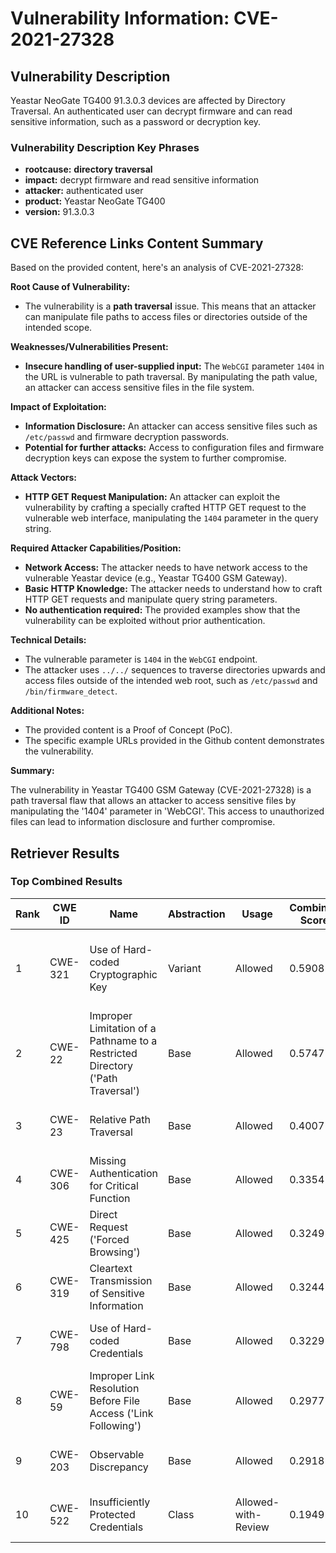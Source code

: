 # Vulnerability Information: CVE-2021-27328

## Vulnerability Description
Yeastar NeoGate TG400 91.3.0.3 devices are affected by Directory Traversal. An authenticated user can decrypt firmware and can read sensitive information, such as a password or decryption key.

### Vulnerability Description Key Phrases
- **rootcause:** **directory traversal**
- **impact:** decrypt firmware and read sensitive information
- **attacker:** authenticated user
- **product:** Yeastar NeoGate TG400
- **version:** 91.3.0.3

## CVE Reference Links Content Summary
Based on the provided content, here's an analysis of CVE-2021-27328:

**Root Cause of Vulnerability:**

*   The vulnerability is a **path traversal** issue. This means that an attacker can manipulate file paths to access files or directories outside of the intended scope.

**Weaknesses/Vulnerabilities Present:**

*   **Insecure handling of user-supplied input:** The `WebCGI` parameter `1404` in the URL is vulnerable to path traversal. By manipulating the path value, an attacker can access sensitive files in the file system.

**Impact of Exploitation:**

*   **Information Disclosure:** An attacker can access sensitive files such as `/etc/passwd` and firmware decryption passwords.
*   **Potential for further attacks:** Access to configuration files and firmware decryption keys can expose the system to further compromise.

**Attack Vectors:**

*   **HTTP GET Request Manipulation:** An attacker can exploit the vulnerability by crafting a specially crafted HTTP GET request to the vulnerable web interface, manipulating the `1404` parameter in the query string.

**Required Attacker Capabilities/Position:**

*   **Network Access:** The attacker needs to have network access to the vulnerable Yeastar device (e.g., Yeastar TG400 GSM Gateway).
*   **Basic HTTP Knowledge:**  The attacker needs to understand how to craft HTTP GET requests and manipulate query string parameters.
*  **No authentication required:** The provided examples show that the vulnerability can be exploited without prior authentication.

**Technical Details:**

*   The vulnerable parameter is `1404` in the `WebCGI` endpoint.
*   The attacker uses `../../` sequences to traverse directories upwards and access files outside of the intended web root, such as `/etc/passwd` and `/bin/firmware_detect`.

**Additional Notes:**

*   The provided content is a Proof of Concept (PoC).
*   The specific example URLs provided in the Github content demonstrates the vulnerability.

**Summary:**

The vulnerability in Yeastar TG400 GSM Gateway (CVE-2021-27328) is a path traversal flaw that allows an attacker to access sensitive files by manipulating the '1404' parameter in 'WebCGI'. This access to unauthorized files can lead to information disclosure and further compromise.

## Retriever Results

### Top Combined Results

| Rank | CWE ID | Name | Abstraction | Usage | Combined Score | Retrievers | Individual Scores |
|------|--------|------|-------------|-------|---------------|------------|-------------------|
| 1 | CWE-321 | Use of Hard-coded Cryptographic Key | Variant | Allowed | 0.5908 | dense, sparse, graph | dense: 0.542, sparse: 0.138, graph: 0.811 |
| 2 | CWE-22 | Improper Limitation of a Pathname to a Restricted Directory ('Path Traversal') | Base | Allowed | 0.5747 | dense, sparse, graph | dense: 0.511, sparse: 0.178, graph: 0.608 |
| 3 | CWE-23 | Relative Path Traversal | Base | Allowed | 0.4007 | sparse, graph | sparse: 0.149, graph: 0.882 |
| 4 | CWE-306 | Missing Authentication for Critical Function | Base | Allowed | 0.3354 | dense, sparse | dense: 0.526, sparse: 0.126 |
| 5 | CWE-425 | Direct Request ('Forced Browsing') | Base | Allowed | 0.3249 | dense, sparse | dense: 0.504, sparse: 0.127 |
| 6 | CWE-319 | Cleartext Transmission of Sensitive Information | Base | Allowed | 0.3244 | dense, sparse | dense: 0.505, sparse: 0.125 |
| 7 | CWE-798 | Use of Hard-coded Credentials | Base | Allowed | 0.3229 | dense, sparse | dense: 0.508, sparse: 0.120 |
| 8 | CWE-59 | Improper Link Resolution Before File Access ('Link Following') | Base | Allowed | 0.2977 | sparse, graph | sparse: 0.126, graph: 0.631 |
| 9 | CWE-203 | Observable Discrepancy | Base | Allowed | 0.2918 | sparse, graph | sparse: 0.139, graph: 0.594 |
| 10 | CWE-522 | Insufficiently Protected Credentials | Class | Allowed-with-Review | 0.1949 | dense, sparse | dense: 0.517, sparse: 0.128 |

